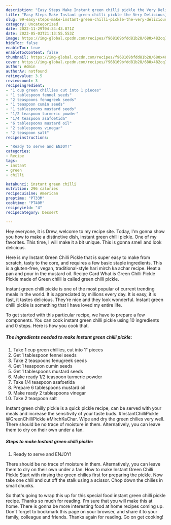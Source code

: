 ```yaml
---
description: "Easy Steps Make Instant green chilli pickle the Very Delicious}"
title: "Easy Steps Make Instant green chilli pickle the Very Delicious}"
slug: 99-easy-steps-make-instant-green-chilli-pickle-the-very-delicious
category: Uncategorized
date: 2022-11-29T04:34:43.871Z
date: 2023-05-03T21:13:55.553Z
image: https://img-global.cpcdn.com/recipes/f968169bfdd81b28/680x482cq70/instant-green-chilli-pickle-recipe-main-photo.jpg
hideToc: false
enableToc: true
enableTocContent: false
thumbnail: https://img-global.cpcdn.com/recipes/f968169bfdd81b28/680x482cq70/instant-green-chilli-pickle-recipe-main-photo.jpg
cover: https://img-global.cpcdn.com/recipes/f968169bfdd81b28/680x482cq70/instant-green-chilli-pickle-recipe-main-photo.jpg
author: Admin
authorAv: notfound
ratingvalue: 3.5
reviewcount: 3
recipeingredient:
- "1 cup green chillies cut into 1 pieces"
- "1 tablespoon fennel seeds"
- "2 teaspoons fenugreek seeds"
- "1 teaspoon cumin seeds"
- "1 tablespoons mustard seeds"
- "1/2 teaspoon turmeric powder"
- "1/4 teaspoon asafoetida"
- "6 tablespoons mustard oil"
- "2 tablespoons vinegar"
- "2 teaspoon salt"
recipeinstructions:

- "Ready to serve and ENJOY!"
categories:
- Recipe
tags:
- instant
- green
- chilli

katakunci: instant green chilli 
nutrition: 296 calories
recipecuisine: American
preptime: "PT33M"
cooktime: "PT40M"
recipeyield: "4"
recipecategory: Dessert

---
```



Hey everyone, it is Drew, welcome to my recipe site. Today, I'm gonna show you how to make a distinctive dish, instant green chilli pickle. One of my favorites. This time, I will make it a bit unique. This is gonna smell and look delicious.

Here is my Instant Green Chilli Pickle that is super easy to make from scratch, tasty to the core, and requires a few basic staple ingredients. This is a gluten-free, vegan, traditional-style hari mirch ka achar recipe. Heat a pan and pour in the mustard oil. Recipe Card What is Green Chilli Pickle Pickle made of Green chilli is called green chilli pickle.

Instant green chilli pickle is one of the most popular of current trending meals in the world. It is appreciated by millions every day. It is easy, it is fast, it tastes delicious. They're nice and they look wonderful. Instant green chilli pickle is something that I have loved my entire life.


To get started with this particular recipe, we have to prepare a few components. You can cook instant green chilli pickle using 10 ingredients and 0 steps. Here is how you cook that.

<!--inarticleads1-->

##### The ingredients needed to make Instant green chilli pickle:

1. Take 1 cup green chillies, cut into 1&#34; pieces
1. Get 1 tablespoon fennel seeds
1. Take 2 teaspoons fenugreek seeds
1. Get 1 teaspoon cumin seeds
1. Get 1 tablespoons mustard seeds
1. Make ready 1/2 teaspoon turmeric powder
1. Take 1/4 teaspoon asafoetida
1. Prepare 6 tablespoons mustard oil
1. Make ready 2 tablespoons vinegar
1. Take 2 teaspoon salt


Instant green chilly pickle is a quick pickle recipe, can be served with your meals and increase the sensitivity of your taste buds. #InstantChilliPickle @GreenChilliPickle #MirchKaChar. Wipe and dry the green chilies very well. There should be no trace of moisture in them. Alternatively, you can leave them to dry on their own under a fan. 

<!--inarticleads2-->

##### Steps to make Instant green chilli pickle:


1. Ready to serve and ENJOY!

There should be no trace of moisture in them. Alternatively, you can leave them to dry on their own under a fan. How to make Instant Green Chilli Pickle Start with rinsing the green chilies first for preparing the pickle. Now take one chili and cut off the stalk using a scissor. Chop down the chilies in small chunks. 

So that's going to wrap this up for this special food instant green chilli pickle recipe. Thanks so much for reading. I'm sure that you will make this at home. There is gonna be more interesting food at home recipes coming up. Don't forget to bookmark this page on your browser, and share it to your family, colleague and friends. Thanks again for reading. Go on get cooking!
